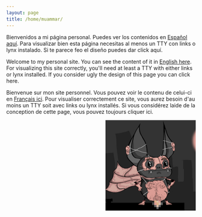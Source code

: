 ```yaml
---
layout: page
title: /home/muammar/
---
```


Bienvenidos a mi página personal. Puedes ver los contenidos en [Español aquí](./es).
Para visualizar bien esta página necesitas al menos un TTY con links o lynx
instalado. Si te parece feo el diseño puedes dar click aquí.

Welcome to my personal site. You can see the content of it in [English here](./en).
For visualizing this site correctly, you'll need at least a TTY with either
links or lynx installed. If you consider ugly the design of this page you can
click here.

Bienvenue sur mon site personnel. Vous pouvez voir le contenu de celui-ci en
[Français ici](./fr). Pour visualiser correctement ce site, vous aurez besoin d'au
moins un TTY soit avec links ou lynx installés. Si vous considérez laide de la
conception de cette page, vous pouvez toujours cliquer ici.

<img src="/photo.jpg" width="240" height="240" align="right">
